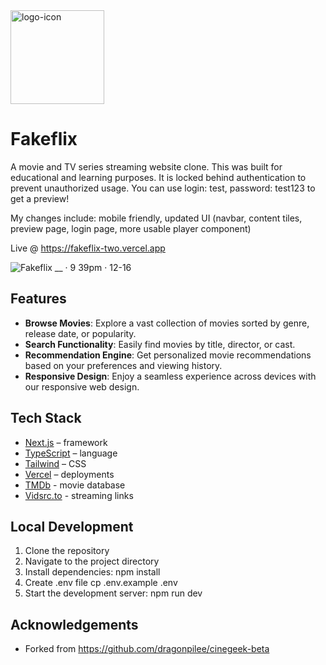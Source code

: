 <img src="https://github.com/user-attachments/assets/f4791f7d-6411-4bec-9e78-e80ae1e38d76" alt="logo-icon" width="150" />

# Fakeflix

A movie and TV series streaming website clone. This was built for educational and learning purposes. It is locked behind authentication to prevent unauthorized usage. You can use login: test, password: test123 to get a preview!

My changes include: mobile friendly, updated UI (navbar, content tiles, preview page, login page, more usable player component)

Live @ <a href="https://fakeflix-two.vercel.app" target="_blank">https://fakeflix-two.vercel.app</a>

![Fakeflix __ · 9 39pm · 12-16](https://github.com/user-attachments/assets/95b96545-d760-4daf-aa03-d792a33276dc)


## Features

- **Browse Movies**: Explore a vast collection of movies sorted by genre, release date, or popularity.
- **Search Functionality**: Easily find movies by title, director, or cast.
- **Recommendation Engine**: Get personalized movie recommendations based on your preferences and viewing history.
- **Responsive Design**: Enjoy a seamless experience across devices with our responsive web design.

## Tech Stack

- [Next.js](https://nextjs.org/) – framework
- [TypeScript](https://www.typescriptlang.org/) – language
- [Tailwind](https://tailwindcss.com/) – CSS
- [Vercel](https://vercel.com/) – deployments
- [TMDb](https://www.themoviedb.org/) - movie database
- [Vidsrc.to](https://vidsrc.to/) - streaming links

## Local Development

1. Clone the repository
2. Navigate to the project directory
3. Install dependencies: npm install
4. Create .env file cp .env.example .env
5. Start the development server: npm run dev

## Acknowledgements

- Forked from https://github.com/dragonpilee/cinegeek-beta
